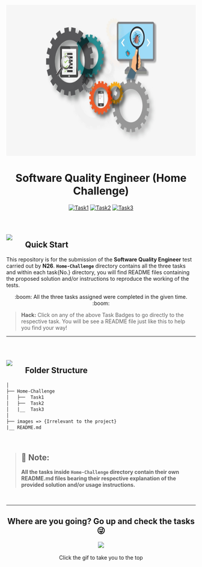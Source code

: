 <p id="top-logo" align="center"><img src="images/Top.png" width="700px" height="400"/></p>

<h1 align="center">Software Quality Engineer (Home Challenge)</h1>

<div align="center">
  
[![Task1](https://img.shields.io/badge/Task1-Done-green.svg)](https://github.com/s-bariya-h/SyedaBariya-Haq/tree/testing/Home-Challenge/Task1)
[![Task2](https://img.shields.io/badge/Task2-Done-green.svg)](https://github.com/s-bariya-h/SyedaBariya-Haq/tree/testing/Home-Challenge/Task2)
[![Task3](https://img.shields.io/badge/Task3-Done-green.svg)](https://github.com/s-bariya-h/SyedaBariya-Haq/tree/testing/Home-Challenge/Task3)</div><br/><br/>

<img align="left" src="https://user-images.githubusercontent.com/65415371/124739629-f43cde80-df11-11eb-9033-c5d1d7194f03.png" width="50px" />

## Quick Start

This repository is for the submission of the **Software Quality Engineer** test carried out by **N26**. **`Home-Challenge`** directory contains all the three tasks and within each task{No.} directory, you will find README files containing the proposed solution and/or instructions to reproduce the working of the tests. 

<p align="center">:boom: All the three tasks assigned were completed in the given time. :boom:</p>

> **Hack:** Click on any of the above Task Badges to go directly to the respective task. You will be see a README file just like this to help you find your way!
> <br/>

---

<br><br>

<img align="left" src="https://user-images.githubusercontent.com/65415371/124740181-74634400-df12-11eb-929c-9aa1bf060806.png" width="50px" />

## Folder Structure

    │
    ├── Home-Challenge
    │   ├──  Task1
    │   ├──  Task2
    │   |__  Task3
    │
    ├── images => {Irrelevant to the project}
    |__ README.md

<br/>

> ## 📃 **Note:**
>
> **All the tasks inside **`Home-Challenge`** directory contain their own README.md files bearing their respective explanation of the provided solution and/or usage instructions.**

<br>

---

<h2 align="center"> Where are you going? Go up and check the tasks 😜 </h2>
<p align="center"><a href="#top-logo"><img src="https://media.giphy.com/media/3o6YgarLtqfN96sEOA/giphy.gif"></a></p>
<p align="center">Click the gif to take you to the top</p>
